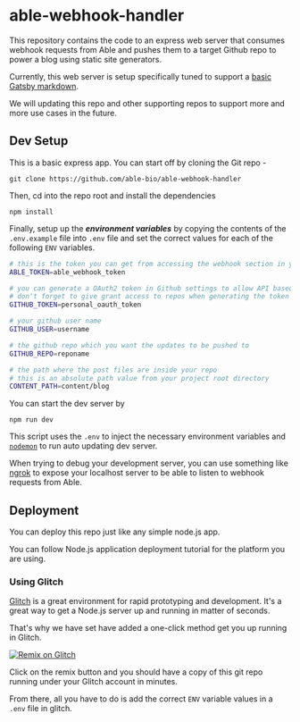 # able-webhook-handler

This repository contains the code to an express web server that consumes webhook requests from Able and pushes them to a target Github repo to power a blog using static site generators.

Currently, this web server is setup specifically tuned to support a [basic Gatsby markdown](https://github.com/able-bio/able-gatsby-starter).

We will updating this repo and other supporting repos to support more and more use cases in the future.

## Dev Setup

This is a basic express app. You can start off by cloning the Git repo -

```
git clone https://github.com/able-bio/able-webhook-handler
```

Then, cd into the repo root and install the dependencies

```
npm install
```

Finally, setup up the **_environment variables_** by copying the contents of the `.env.example` file into `.env` file and set the correct values for each of the following `ENV` variables.

```sh
# this is the token you can get from accessing the webhook section in your able settings -> posts page
ABLE_TOKEN=able_webhook_token

# you can generate a OAuth2 token in Github settings to allow API based access to your repos
# don't forget to give grant access to repos when generating the token
GITHUB_TOKEN=personal_oauth_token

# your github user name
GITHUB_USER=username

# the github repo which you want the updates to be pushed to
GITHUB_REPO=reponame

# the path where the post files are inside your repo
# this is an absolute path value from your project root directory
CONTENT_PATH=content/blog
```

You can start the dev server by

```
npm run dev
```

This script uses the `.env` to inject the necessary environment variables and [`nodemon`](https://github.com/remy/nodemon/) to run auto updating dev server.

When trying to debug your development server, you can use something like [ngrok](https://ngrok.com/) to expose your localhost server to be able to listen to webhook requests from Able.

## Deployment

You can deploy this repo just like any simple node.js app.

You can follow Node.js application deployment tutorial for the platform you are using.

### Using Glitch

[Glitch](https://glitch.com) is a great environment for rapid prototyping and development. It's a great way to get a Node.js server up and running in matter of seconds.

That's why we have set have added a one-click method get you up running in Glitch.

[![Remix on Glitch](https://cdn.glitch.com/2703baf2-b643-4da7-ab91-7ee2a2d00b5b%2Fremix-button.svg)](https://glitch.com/edit/#!/import/github/able-bio/able-webhook-handler?ABLE_TOKEN=&GITHUB_TOKEN=&GITHUB_USER=&GITHUB_REPO=&CONTENT_PATH=)

Click on the remix button and you should have a copy of this git repo running under your Glitch account in minutes.

From there, all you have to do is add the correct `ENV` variable values in a `.env` file in glitch.
